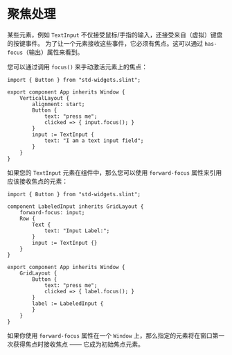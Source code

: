 <!-- Copyright © SixtyFPS GmbH <info@slint.dev> ; SPDX-License-Identifier: MIT -->
# 聚焦处理

某些元素，例如 `TextInput` 不仅接受鼠标/手指的输入，还接受来自（虚拟）键盘的按键事件。
为了让一个元素接收这些事件，它必须有焦点。这可以通过 `has-focus`（输出）属性来看到。

您可以通过调用 `focus()` 来手动激活元素上的焦点：

```slint
import { Button } from "std-widgets.slint";

export component App inherits Window {
    VerticalLayout {
        alignment: start;
        Button {
            text: "press me";
            clicked => { input.focus(); }
        }
        input := TextInput {
            text: "I am a text input field";
        }
    }
}
```

如果您的 `TextInput` 元素在组件中，那么您可以使用 `forward-focus` 属性来引用应该接收焦点的元素：

```slint
import { Button } from "std-widgets.slint";

component LabeledInput inherits GridLayout {
    forward-focus: input;
    Row {
        Text {
            text: "Input Label:";
        }
        input := TextInput {}
    }
}

export component App inherits Window {
    GridLayout {
        Button {
            text: "press me";
            clicked => { label.focus(); }
        }
        label := LabeledInput {
        }
    }
}
```

如果你使用 `forward-focus` 属性在一个 `Window` 上，那么指定的元素将在窗口第一次获得焦点时接收焦点 —— 它成为初始焦点元素。
